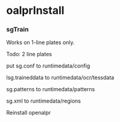 # oalprInstall

### sgTrain
Works on 1-line plates only. 

Todo: 2 line plates


put sg.conf to runtimedata/config

lsg.traineddata to runtimedata/ocr/tessdata

sg.patterns to runtimedata/patterns

sg.xml to runtimedata/regions


Reinstall openalpr 
